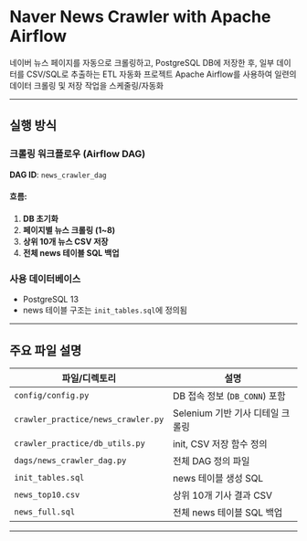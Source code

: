 # Naver News Crawler with Apache Airflow

네이버 뉴스 페이지를 자동으로 크롤링하고, PostgreSQL DB에 저장한 후, 일부 데이터를 CSV/SQL로 추출하는 ETL 자동화 프로젝트
Apache Airflow를 사용하여 일련의 데이터 크롤링 및 저장 작업을 스케줄링/자동화


---

## 실행 방식

### 크롤링 워크플로우 (Airflow DAG)

**DAG ID**: `news_crawler_dag`

#### 흐름:

1. **DB 초기화**
2. **페이지별 뉴스 크롤링 (1~8)**  
3. **상위 10개 뉴스 CSV 저장**
4. **전체 news 테이블 SQL 백업**

### 사용 데이터베이스

- PostgreSQL 13
- news 테이블 구조는 `init_tables.sql`에 정의됨

---

## 주요 파일 설명

| 파일/디렉토리                      | 설명 |
|----------------------------------|------|
| `config/config.py`               | DB 접속 정보 (`DB_CONN`) 포함 |
| `crawler_practice/news_crawler.py` | Selenium 기반 기사 디테일 크롤링 |
| `crawler_practice/db_utils.py`  | init, CSV 저장 함수 정의 |
| `dags/news_crawler_dag.py`      | 전체 DAG 정의 파일 |
| `init_tables.sql`               | news 테이블 생성 SQL |
| `news_top10.csv`                | 상위 10개 기사 결과 CSV |
| `news_full.sql`                 | 전체 news 테이블 SQL 백업 |

---
